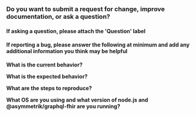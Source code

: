 ### Do you want to submit a request for change, improve documentation, or ask a question?

#### If asking a question, please attach the 'Question' label

#### If reporting a bug, please answer the following at minimum and add any additional information you think may be helpful

**What is the current behavior?**

**What is the expected behavior?**

**What are the steps to reproduce?**

**What OS are you using and what version of node.js and @asymmetrik/graphql-fhir are you running?**

